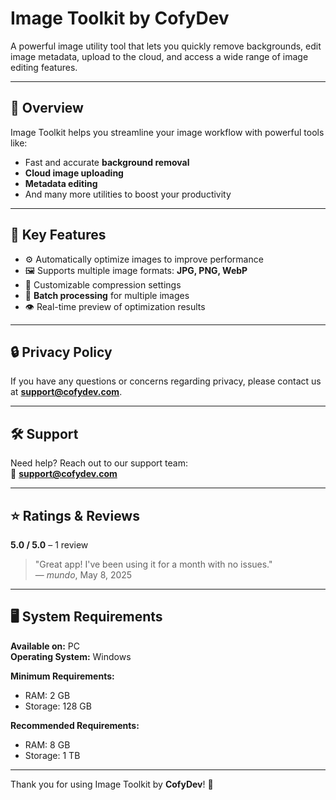 # Image Toolkit by CofyDev

A powerful image utility tool that lets you quickly remove backgrounds, edit image metadata, upload to the cloud, and access a wide range of image editing features.

---

## 🚀 Overview

Image Toolkit helps you streamline your image workflow with powerful tools like:
- Fast and accurate **background removal**
- **Cloud image uploading**
- **Metadata editing**
- And many more utilities to boost your productivity

---

## 🔧 Key Features

- ⚙️ Automatically optimize images to improve performance  
- 🖼️ Supports multiple image formats: **JPG, PNG, WebP**  
- 🔧 Customizable compression settings  
- 📁 **Batch processing** for multiple images  
- 👁️ Real-time preview of optimization results  

---

## 🔒 Privacy Policy

If you have any questions or concerns regarding privacy, please contact us at **[support@cofydev.com](mailto:support@cofydev.com)**.

---

## 🛠️ Support

Need help? Reach out to our support team:  
📧 **[support@cofydev.com](mailto:support@cofydev.com)**

---

## ⭐ Ratings & Reviews

**5.0 / 5.0** – 1 review

> "Great app! I've been using it for a month with no issues."  
— *mundo*, May 8, 2025

---

## 🖥️ System Requirements

**Available on:** PC  
**Operating System:** Windows  

**Minimum Requirements:**  
- RAM: 2 GB  
- Storage: 128 GB  

**Recommended Requirements:**  
- RAM: 8 GB  
- Storage: 1 TB  

---

Thank you for using Image Toolkit by **CofyDev**! 🚀
